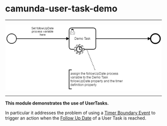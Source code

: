 # camunda-user-task-demo
***
![Demo Process](src/main/resources/bpmn/demoProcess.png)
***

**This module demonstrates the use of UserTasks.**

In particular it addresses the problem of using a [Timer Boundary Event](https://docs.camunda.org/manual/latest/reference/bpmn20/events/timer-events/#timer-boundary-event) to trigger an action when the [Follow Up Date](https://docs.camunda.org/manual/latest/reference/bpmn20/tasks/user-task/#follow-up-date) of a User Task is reached.
